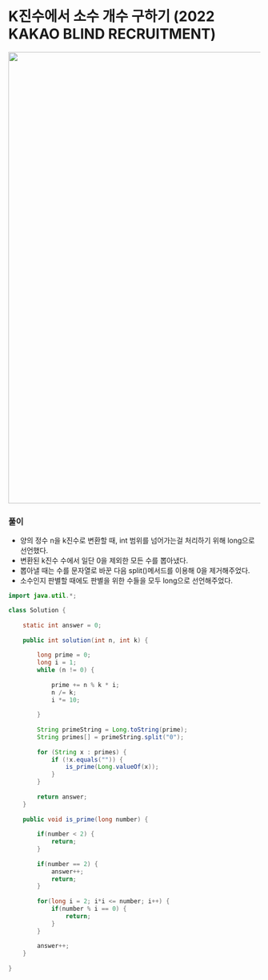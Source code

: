 # K진수에서 소수 개수 구하기 (2022 KAKAO BLIND RECRUITMENT)

<img src="https://user-images.githubusercontent.com/35963403/163360027-4c64ae0e-83b9-4c25-bc06-f1a2871e728d.PNG" width="900">

### 풀이

- 양의 정수 n을 k진수로 변환할 때, int 범위를 넘어가는걸 처리하기 위해 long으로 선언했다.
- 변환된 k진수 수에서 일단 0을 제외한 모든 수를 뽑아냈다.
- 뽑아낼 때는 수를 문자열로 바꾼 다음 split()메서드를 이용해 0을 제거해주었다.
- 소수인지 판별할 때에도 판별을 위한 수들을 모두 long으로 선언해주었다.

```java
import java.util.*;

class Solution {
    
    static int answer = 0;
    
    public int solution(int n, int k) {
        
        long prime = 0;
        long i = 1;
        while (n != 0) {
            
            prime += n % k * i;
            n /= k;
            i *= 10;
            
        }
        
        String primeString = Long.toString(prime);
        String primes[] = primeString.split("0");
        
        for (String x : primes) {
            if (!x.equals("")) {
                is_prime(Long.valueOf(x));        
            }      
        }
        
        return answer;
    }
 
    public void is_prime(long number) {
 
		if(number < 2) {
			return;
		}
		
		if(number == 2) {
			answer++;
			return;
		}
        
		for(long i = 2; i*i <= number; i++) {
			if(number % i == 0) {
				return;
			}
		}
		
		answer++;
	}
    
}
```